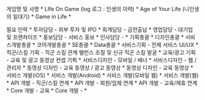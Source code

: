 
게임명 및 사명 
	* 
LIfe On Game (log 로그 : 인생의 이력) 
	* 
Age of Your Life (니인생의 일대기)
	* 
Game in Life 
	* 






필요 인력 
	* 
투자담당 - 외부 투자 및 IPO
	* 
회계담당 - 금전출납
	* 
영업담당 - 대기업 및 프렌차이즈 
	* 
홍보담당 - 서비스 홍보 
	* 
인사담당 - 
	* 
기획총괄
	* 
디자인총괄
	* 
서비스개발총괄
	* 
코어개발총괄
	* 
SE총괄
	* 
Data총괄
	* 
서비스기획 - 전체 서비스 UI/UX 
	* 
직군/스킬 기획 - 직군 스킬 관계 밸런스 조절 및 신규 직군 스킬 발굴 
	* 
교육/광고 기획 - 교육 및 광고 동영상 컨셉 기뢱 
	* 
서비스디자인 - 모바일 / 배너 
	* 
서비스디자인 - 웹 / 관리자 
	* 
동영상 디자인 - 교육 동영상 / 광고 동영상 
	* 
동영상 디자인 - 교육 동영상 
	* 
서비스 개발(iOS)
	* 
서비스 개발(Android)
	* 
서비스 개발(모바일 웹)
	* 
서비스 개발(웹)
	* 
API 개발 - 직군/스킬 연계
	* 
API 개발 - 회원/업체 연계
	* 
API 개발 - 교육/제휴 연계 
	* 
Core 개발 - 교육 
	* 
Core 개발 - 
	* 



